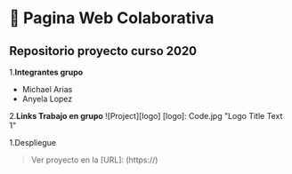 #  🚀 Pagina Web Colaborativa 
## Repositorio proyecto curso 2020 

1.__Integrantes grupo__
+ Michael Arias
+ Anyela Lopez

2.__Links Trabajo en grupo__
![Project][logo]
[logo]: Code.jpg "Logo Title Text 1"

 1.Despliegue
  >Ver proyecto en la [URL]: (https://)